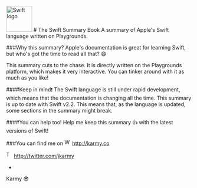 <img src="https://swift.org/assets/images/swift.svg" alt="Swift logo" height="70" >
# The Swift Summary Book
A summary of Apple's Swift language written on Playgrounds.


###Why this summary?
Apple's documentation is great for learning Swift, but who's got the time to read all that? :smile:

This summary cuts to the chase. It is directly written on the Playgrounds platform, which makes it very interactive.
You can tinker around with it as much as you like!


####Keep in mind:exclamation:
The Swift language is still under rapid development, which means that the documentation is changing all the time.
This summary is up to date with Swift v2.2. This means that, as the language is updated, some sections in the summary might break.


####You can help too!
Help me keep this summary :+1: with the latest versions of Swift!


###You can find me on
<img src="http://25.media.tumblr.com/tumblr_m5xo9frXtv1rysqvgo1_1280.png" alt="Web logo" height="17" > http://karmy.co

<img src="https://cdn3.iconfinder.com/data/icons/free-social-icons/67/twitter_circle_black-512.png" alt="Twitter logo" height="17" > http://twitter.com/jkarmy

-
Karmy :sunglasses:
